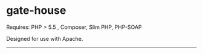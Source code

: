 # gate-house
Requires: PHP > 5.5 , Composer, Slim PHP, PHP-SOAP

Designed for use with Apache.

---
